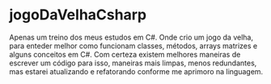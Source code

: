 # jogoDaVelhaCsharp
Apenas um treino dos meus estudos em C#. Onde crio um jogo da velha, para enteder melhor como funcionam classes, métodos, arrays matrizes e alguns conceitos em C#. Com certeza existem melhores maneiras de escrever um código para isso, maneiras mais limpas, menos redundantes, mas estarei atualizando e refatorando conforme me aprimoro na linguagem.
